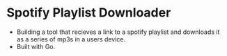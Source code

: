 # Spotify Playlist Downloader

- Building a tool that recieves a link to a spotify playlist and downloads it as a series of mp3s in a users device.
- Built with Go.